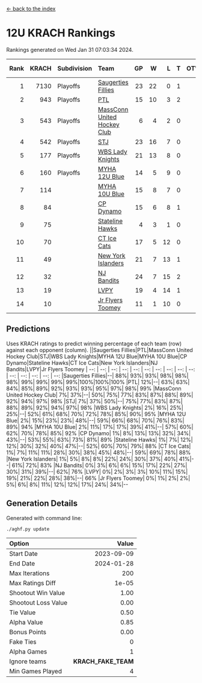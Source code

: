 [<- back to the index](readme.md)
# 12U KRACH Rankings
Rankings generated on Wed Jan 31 07:03:34 2024.

Rank|KRACH|Subdivision|Team|GP|W|L|T|OTW|OTL|SoS|Exp Wins|Win Diff
---:|---:|:---|:---|---:|---:|---:|---:|---:|---:|---:|---:|---:
1|7130|Playoffs|[Saugerties Fillies](https://gamesheetstats.com/seasons/3663/teams/140805/schedule)|23|22|0|1|0|0|209|23.3|-0.0
2|943|Playoffs|[PTL](https://gamesheetstats.com/seasons/3663/teams/140798/schedule)|15|10|3|2|0|1|1089|11.9|0.0
3|543|Playoffs|[MassConn United Hockey Club](https://gamesheetstats.com/seasons/3663/teams/140797/schedule)|6|4|2|0|1|0|1166|4.9|0.0
4|542|Playoffs|[STJ](https://gamesheetstats.com/seasons/3663/teams/140800/schedule)|23|16|7|0|1|0|837|16.9|0.0
5|177|Playoffs|[WBS Lady Knights](https://gamesheetstats.com/seasons/3663/teams/140808/schedule)|21|13|8|0|0|0|1111|13.9|0.0
6|160|Playoffs|[MYHA 12U Blue](https://gamesheetstats.com/seasons/3663/teams/140799/schedule)|14|5|9|0|0|1|898|5.9|0.0
7|114||[MYHA 10U Blue](https://gamesheetstats.com/seasons/3663/teams/140806/schedule)|15|8|7|0|0|1|595|8.9|0.0
8|84||[CP Dynamo](https://gamesheetstats.com/seasons/3663/teams/140802/schedule)|15|6|8|1|0|2|1419|7.4|0.0
9|75||[Stateline Hawks](https://gamesheetstats.com/seasons/3663/teams/174606/schedule)|4|3|1|0|0|1|24|3.9|0.0
10|70||[CT Ice Cats](https://gamesheetstats.com/seasons/3663/teams/140801/schedule)|17|5|12|0|2|1|1020|5.9|0.0
11|49||[New York Islanders](https://gamesheetstats.com/seasons/3663/teams/140809/schedule)|21|7|13|1|2|0|765|8.4|0.0
12|32||[NJ Bandits](https://gamesheetstats.com/seasons/3663/teams/140807/schedule)|24|7|15|2|1|1|1228|8.9|0.0
13|19||[LVPY](https://gamesheetstats.com/seasons/3663/teams/140804/schedule)|19|4|14|1|2|0|516|5.4|0.0
14|10||[Jr Flyers Toomey](https://gamesheetstats.com/seasons/3663/teams/140803/schedule)|11|1|10|0|0|1|167|1.9|0.0

## Predictions
Uses KRACH ratings to predict winning percentage of each team (row) against each opponent (column).
||Saugerties Fillies|PTL|MassConn United Hockey Club|STJ|WBS Lady Knights|MYHA 12U Blue|MYHA 10U Blue|CP Dynamo|Stateline Hawks|CT Ice Cats|New York Islanders|NJ Bandits|LVPY|Jr Flyers Toomey
| --: | --: | --: | --: | --: | --: | --: | --: | --: | --: | --: | --: | --: | --: | --: 
|Saugerties Fillies|--| 88%| 93%| 93%| 98%| 98%| 98%| 99%| 99%| 99%| 99%|100%|100%|100%
|PTL| 12%|--| 63%| 63%| 84%| 85%| 89%| 92%| 93%| 93%| 95%| 97%| 98%| 99%
|MassConn United Hockey Club|  7%| 37%|--| 50%| 75%| 77%| 83%| 87%| 88%| 89%| 92%| 94%| 97%| 98%
|STJ|  7%| 37%| 50%|--| 75%| 77%| 83%| 87%| 88%| 89%| 92%| 94%| 97%| 98%
|WBS Lady Knights|  2%| 16%| 25%| 25%|--| 52%| 61%| 68%| 70%| 72%| 78%| 85%| 90%| 95%
|MYHA 12U Blue|  2%| 15%| 23%| 23%| 48%|--| 59%| 66%| 68%| 70%| 76%| 83%| 89%| 94%
|MYHA 10U Blue|  2%| 11%| 17%| 17%| 39%| 41%|--| 57%| 60%| 62%| 70%| 78%| 85%| 92%
|CP Dynamo|  1%|  8%| 13%| 13%| 32%| 34%| 43%|--| 53%| 55%| 63%| 73%| 81%| 89%
|Stateline Hawks|  1%|  7%| 12%| 12%| 30%| 32%| 40%| 47%|--| 52%| 60%| 70%| 79%| 88%
|CT Ice Cats|  1%|  7%| 11%| 11%| 28%| 30%| 38%| 45%| 48%|--| 59%| 69%| 78%| 88%
|New York Islanders|  1%|  5%|  8%|  8%| 22%| 24%| 30%| 37%| 40%| 41%|--| 61%| 72%| 83%
|NJ Bandits|  0%|  3%|  6%|  6%| 15%| 17%| 22%| 27%| 30%| 31%| 39%|--| 62%| 76%
|LVPY|  0%|  2%|  3%|  3%| 10%| 11%| 15%| 19%| 21%| 22%| 28%| 38%|--| 66%
|Jr Flyers Toomey|  0%|  1%|  2%|  2%|  5%|  6%|  8%| 11%| 12%| 12%| 17%| 24%| 34%|--

## Generation Details

Generated with command line:
```
./aghf.py update
```

| Option | Value |
| :----- | ----: |
| Start Date | 2023-09-09 |
| End Date | 2024-01-28 |
| Max Iterations | 200 |
| Max Ratings Diff | 1e-05 |
| Shootout Win Value | 1.00 |
| Shootout Loss Value | 0.00 |
| Tie Value | 0.50 |
| Alpha Value | 0.85 |
| Bonus Points | 0.00 |
| Fake Ties | 0 |
| Alpha Games | 1 |
| Ignore teams | __KRACH_FAKE_TEAM__ |
| Min Games Played | 4 |

